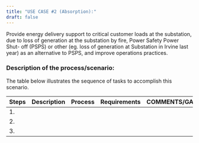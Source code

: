 ```yaml
---
title: "USE CASE #2 (Absorption):"
draft: false
---
```

Provide energy delivery support to critical customer loads at the
substation, due to loss of generation at the substation by fire, Power Safety Power Shut-
off (PSPS) or other (eg. loss of generation at Substation in Irvine last year) as an
alternative to PSPS, and improve operations practices.

### Description of the process/scenario:

The table below illustrates the sequence of tasks to accomplish this scenario.

| Steps       | Description | Process       | Requirements  |  COMMENTS/GAPS
| :---        |    :----:   |     :----:    |     :----:    |     :----:
| 1.          |             |               |               |
| 2.          |             |               |               |
| 3.          |             |               |               |
